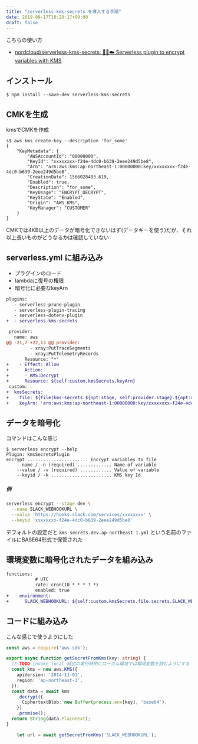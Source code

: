 ```yaml
---
title: "serverless-kms-secrets を導入する手順"
date: 2019-08-17T18:28:17+09:00
draft: false
---
```


こちらの使い方

- [nordcloud/serverless-kms-secrets: 🔑🔐☁️ Serverless plugin to encrypt variables with KMS](https://github.com/nordcloud/serverless-kms-secrets)

## インストール

```console
$ npm install --save-dev serverless-kms-secrets
```

## CMKを生成

kmsでCMKを作成

```console
s$ aws kms create-key --description 'for_some'
{
    "KeyMetadata": {
        "AWSAccountId": "00000000",
        "KeyId": "xxxxxxxx-f24e-4dc0-b639-2eee249d5be8",
        "Arn": "arn:aws:kms:ap-northeast-1:00000000:key/xxxxxxxx-f24e-4dc0-b639-2eee249d5be8",
        "CreationDate": 1566028483.619,
        "Enabled": true,
        "Description": "for_some",
        "KeyUsage": "ENCRYPT_DECRYPT",
        "KeyState": "Enabled",
        "Origin": "AWS_KMS",
        "KeyManager": "CUSTOMER"
    }
}
```

CMKでは4KB以上のデータが暗号化できないはず(データキーを使う)だが、それ以上長いものがどうなるかは確認していない


## serverless.yml に組み込み

- プラグインのロード
- lambdaに復号の権限
- 暗号化に必要なkeyArn

```diff
plugins:
   - serverless-prune-plugin
   - serverless-plugin-tracing
   - serverless-dotenv-plugin
+  - serverless-kms-secrets

 provider:
   name: aws
@@ -21,7 +22,13 @@ provider:
         - xray:PutTraceSegments
         - xray:PutTelemetryRecords
       Resource: "*"
+    - Effect: Allow
+      Action:
+      - KMS:Decrypt
+      Resource: ${self:custom.kmsSecrets.keyArn}
 custom:
+  kmsSecrets:
+    file: ${file(kms-secrets.${opt:stage, self:provider.stage}.${opt:region, self:provider.region}.yml)}
+    keyArn: 'arn:aws:kms:ap-northeast-1:00000000:key/xxxxxxxx-f24e-4dc0-b639-2eee249d5be8'
```

## データを暗号化

コマンドはこんな感じ

```console
$ serverless encrypt --help
Plugin: kmsSecretsPlugin
encrypt ....................... Encrypt variables to file
    --name / -n (required) ............. Name of variable
    --value / -v (required) ............ Value of variable
    --keyid / -k ....................... KMS key Id
```

##### 例

```bash
serverless encrypt --stage dev \
  --name SLACK_WEBHOOKURL \
  --value 'https://hooks.slack.com/services/xxxxxxxx' \
  --keyid 'xxxxxxxx-f24e-4dc0-b639-2eee249d5be8'
```

デフォルトの設定だと `kms-secrets.dev.ap-northeast-1.yml` という名前のファイルにBASE64形式で保管された


## 環境変数に暗号化されたデータを組み込み

```diff
functions:
           # UTC
           rate: cron(10 * * * ? *)
           enabled: true
+    environment:
+      SLACK_WEBHOOKURL: ${self:custom.kmsSecrets.file.secrets.SLACK_WEBHOOKURL}
```


## コードに組み込み

こんな感じで使うようにした

```ts
const aws = require('aws-sdk');

export async function getSecretFromKms(key: string) {
  // TODO invoke local 経由の実行時用にローカル環境では環境変数を読むようにする
  const kms = new aws.KMS({
    apiVersion: '2014-11-01',
    region: 'ap-northeast-1',
  });
  const data = await kms
    .decrypt({
      CiphertextBlob: new Buffer(process.env[key], 'base64'),
    })
    .promise();
  return String(data.Plaintext);
}
```

```ts
    let url = await getSecretFromKms('SLACK_WEBHOOKURL');
```
